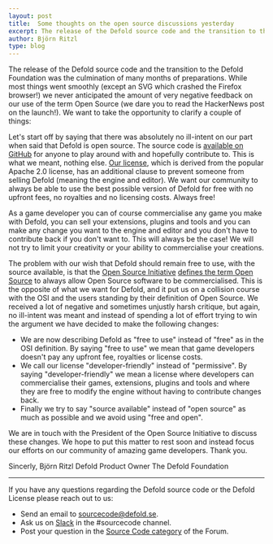 ```yaml
---
layout: post
title:  Some thoughts on the open source discussions yesterday
excerpt: The release of the Defold source code and the transition to the Defold Foundation was the culmination of many months of preparations. While most things went smoothly we never anticipated the amount of very negative feedback on our use of the term Open Source. Here are our thoughts on the matter.
author: Björn Ritzl
type: blog
---
```


The release of the Defold source code and the transition to the Defold Foundation was the culmination of many months of preparations. While most things went smoothly (except an SVG which crashed the Firefox browser!) we never anticipated the amount of very negative feedback on our use of the term Open Source (we dare you to read the HackerNews post on the launch!). We want to take the opportunity to clarify a couple of things:

Let's start off by saying that there was absolutely no ill-intent on our part when said that Defold is open source. The source code is [available on GitHub](/contribute) for anyone to play around with and hopefully contribute to. This is what we meant, nothing else. [Our license](/license), which is derived from the popular Apache 2.0 license, has an additional clause to prevent someone from selling Defold (meaning the engine and editor). We want our community to always be able to use the best possible version of Defold for free with no upfront fees, no royalties and no licensing costs. Always free!

As a game developer you can of course commercialise any game you make with Defold, you can sell your extensions, plugins and tools and you can make any change you want to the engine and editor and you don't have to contribute back if you don't want to. This will always be the case! We will not try to limit your creativity or your ability to commercialise your creations.

The problem with our wish that Defold should remain free to use, with the source available, is that the [Open Source Initiative](https://opensource.org/) [defines the term Open Source](https://opensource.org/osd) to always allow Open Source software to be commercialised. This is the opposite of what we want for Defold, and it put us on a collision course with the OSI and the users standing by their definition of Open Source. We received a lot of negative and sometimes unjustly harsh critique, but again, no ill-intent was meant and instead of spending a lot of effort trying to win the argument we have decided to make the following changes:

* We are now describing Defold as "free to use" instead of "free" as in the OSI definition. By saying "free to use" we mean that game developers doesn't pay any upfront fee, royalties or license costs.
* We call our license "developer-friendly" instead of "permissive". By saying "developer-friendly" we mean a license where developers can commercialise their games, extensions, plugins and tools and where they are free to modify the engine without having to contribute changes back.
* Finally we try to say "source available" instead of "open source" as much as possible and we avoid using "free and open".

We are in touch with the President of the Open Source Initiative to discuss these changes. We hope to put this matter to rest soon and instead focus our efforts on our community of amazing game developers. Thank you.

Sincerly,
Björn Ritzl
Defold Product Owner
The Defold Foundation

---

If you have any questions regarding the Defold source code or the Defold License please reach out to us:

* Send an email to [sourcecode@defold.se](mailto:sourcecode@defold.se).
* Ask us on [Slack](/slack) in the #sourcecode channel.
* Post your question in the [Source Code category](https://forum.defold.com/c/source-code) of the Forum.
